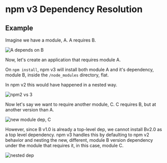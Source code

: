 <!--
title: 03 - npm v3
featured: true
-->

# npm v3 Dependency Resolution

## Example

Imagine we have a module, A. A requires B.

![A depends on B](/images/npm3deps1.png)

Now, let's create an application that requires module A.

On `npm install`, npm v3 will install both module A and it's
dependency, module B, inside the `/node_modules` directory, flat.

In npm v2 this would have happened in a nested way.

![npm2 vs 3](/images/npm3deps2.png)

Now let's say we want to require another module, C. C requires B,
but at another version than A.

![new module dep, C](/images/npm3deps3.png)

However, since B v1.0 is already a top-level dep, we cannot install
Bv2.0 as a top level dependency. npm v3 handles this by defaulting
to npm v2 behavior and nesting the new, different, module B version
dependency under the module that requires it, in this case, module C.

![nested dep](/images/npm3deps4.png)
